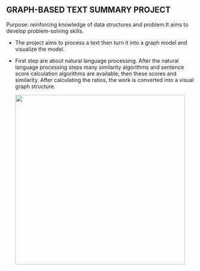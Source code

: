 ## GRAPH-BASED TEXT SUMMARY PROJECT

Purpose: reinforcing knowledge of data structures and problem.It aims to develop problem-solving skills.

- The project aims to process a text then turn it into a graph model and visualize the model.

- First step are about natural language processing. After the natural language processing steps
  many similarity algorithms and sentence score calculation
  algorithms are available, then these scores and similarity.
  After calculating the ratios, the work is converted into a visual graph structure.

  <img src="CardGame/images/imagePoint.png" width="450">
